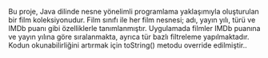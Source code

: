 Bu proje, Java dilinde nesne yönelimli programlama yaklaşımıyla oluşturulan bir film koleksiyonudur. Film sınıfı ile her film nesnesi; adı, yayın yılı, türü ve IMDb puanı gibi özelliklerle tanımlanmıştır. Uygulamada filmler IMDb puanına ve yayın yılına göre sıralanmakta, ayrıca tür bazlı filtreleme yapılmaktadır. Kodun okunabilirliğini artırmak için toString() metodu override edilmiştir..